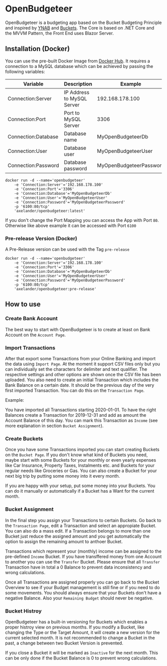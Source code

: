 # OpenBudgeteer

OpenBudgeteer is a budgeting app based on the Bucket Budgeting Principle and inspired by [YNAB](https://www.youneedabudget.com) and [Buckets](https://www.budgetwithbuckets.com). The Core is based on .NET Core and the MVVM Pattern, the Front End uses Blazor Server.

## Installation (Docker)

You can use the pre-built Docker Image from [Docker Hub](https://hub.docker.com/r/axelander/openbudgeteer). It requires a connection to a MySQL database which can be achieved by passing the following variables:

| Variable | Description | Example |
| --- | --- | --- |
| Connection:Server | IP Address to MySQL Server | 192.168.178.100 |
| Connection:Port| Port to MySQL Server | 3306 |
| Connection:Database | Database name | MyOpenBudgeteerDb |
| Connection:User | Database user | MyOpenBudgeteerUser |
| Connection:Password | Database password | MyOpenBudgeteerPassword |

```
docker run -d --name='openbudgeteer' 
    -e 'Connection:Server'='192.168.178.100' 
    -e 'Connection:Port'='3306' 
    -e 'Connection:Database'='MyOpenBudgeteerDb' 
    -e 'Connection:User'='MyOpenBudgeteerUser' 
    -e 'Connection:Password'='MyOpenBudgeteerPassword' 
    -p '6100:80/tcp' 
    'axelander/openbudgeteer:latest' 
```

If you don't change the Port Mapping you can access the App with Port `80`. Otherwise like above example it can be accessed with Port `6100`

### Pre-release Version (Docker)

A Pre-Release version can be used with the Tag `pre-release`

```
docker run -d --name='openbudgeteer' 
    -e 'Connection:Server'='192.168.178.100' 
    -e 'Connection:Port'='3306' 
    -e 'Connection:Database'='MyOpenBudgeteerDb' 
    -e 'Connection:User'='MyOpenBudgeteerUser' 
    -e 'Connection:Password'='MyOpenBudgeteerPassword' 
    -p '6100:80/tcp' 
    'axelander/openbudgeteer:pre-release' 
```

## How to use

### Create Bank Account

The best way to start with OpenBudgeteer is to create at least on Bank Account on the `Account Page`.

### Import Transactions

After that export some Transactions from your Online Banking and import the data using `Import Page`. At the moment it support CSV files only but you can individually set the characters for delimiter and text qualifier. The respective settings and other options are shown once the CSV file has been uploaded. 
You also need to create an initial Transaction which includes the Bank Balance on a certain date. It should be the previous day of the very first imported Transaction. You can do this on the `Transaction Page`.

Example:

You have imported all Transactions starting 2020-01-01. To have the right Balances create a Transaction for 2019-12-31 and add as amount the Account Balance of this day. You can mark this Transaction as `Income` (see more explanation in section `Bucket Assignment`). 

### Create Buckets

Once you have some Transactions imported you can start creating Buckets on the `Bucket Page`. If you don't know what kind of Buckets you need, maybe start with some Buckets for your monthly or even yearly expenses like Car Insurance, Property Taxes, Instalments etc. and Buckets for your regular needs like Groceries or Gas. You can also create a Bucket for your next big trip by putting some money into it every month. 

If you are happy with your setup, put some money into your Buckets. You can do it manually or automatically if a Bucket has a Want for the current month.

### Bucket Assignment

In the final step you assign your Transactions to certain Buckets. Go back to the `Transaction Page`, edit a Transaction and select an appropiate Bucket. You can also do a mass edit. If a Transaction belongs to more than one Bucket just reduce the assigned amount and you get automatically the option to assign the remaining amount to anthoer Bucket.

Transactions which represent your (monthly) income can be assigned to the pre-defined `Income` Bucket. If you have transffered money from one Account to another you can use the `Transfer` Bucket. Please ensure that all `Transfer` Transaction have in total a 0 Balance to prevent data inconsistency and wrong calculations.

Once all Transactions are assigned properly you can go back to the Bucket Overview to see if your Budget management is still fine or if you need to do some movements. You should always ensure that your Buckets don't have a negative Balance. Also your `Remaining Budget` should never be negative.

### Bucket Histroy

OpenBudgeteer has a built-in versioning for Buckets which enables a proper histroy view on previous months. If you modify a Bucket, like changing the Type or the Target Amount, it will create a new version for the current selected month. It is not recommended to change a Bucket in the past, a change between two Bucket Version is prevented.

If you close a Bucket it will be marked as `Inactive` for the next month. This can be only done if the Bucket Balance is 0 to prevent wrong calculations.